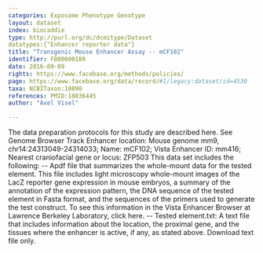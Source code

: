 ```yaml
---
categories: Exposome Phenotype Genotype
layout: dataset  
index: biocaddie  
type: http://purl.org/dc/dcmitype/Dataset  
datatypes:{"Enhancer reporter data"}  
title: "Transgenic Mouse Enhancer Assay -- mCF102"  
identifier: FB00000189  
date: 2016-09-09  
rights: https://www.facebase.org/methods/policies/  
page: https://www.facebase.org/data/record/#1/legacy:dataset/id=4530  
taxa: NCBITaxon:10090  
references: PMID:18836445  
author: "Axel Visel"  

---
```

The data preparation protocols for this study are described here. See Genome Browser Track Enhancer location: Mouse genome mm9, chr14:24313049-24314033; Name: mCF102; Vista Enhancer ID: mm416; Nearest craniofacial gene or locus: ZFP503 This data set includes the following: -- Apdf file that summarizes the whole-mount data for the tested element. This file includes light microscopy whole-mount images of the LacZ reporter gene expression in mouse embryos, a summary of the annotation of the expression pattern, the DNA sequence of the tested element in Fasta format, and the sequences of the primers used to generate the test construct. To see this information in the Vista Enhancer Browser at Lawrence Berkeley Laboratory, click here. -- Tested element.txt: A text file that includes information about the location, the proximal gene, and the tissues where the enhancer is active, if any, as stated above. Download text file only. 
